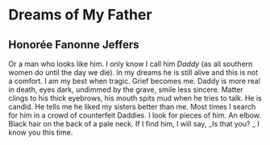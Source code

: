 # Dreams of My Father
## Honorée Fanonne Jeffers
Or a man who looks like him.
I only know I call him _Daddy_
(as all southern women
do until the day we die).
In my dreams he is still alive
and this is not a comfort.
I am my best when tragic.
Grief becomes me.
Daddy is more real in death,
eyes dark, undimmed
by the grave, smile less sincere.
Matter clings to his thick
eyebrows, his mouth spits mud
when he tries to talk. He is candid.
He tells me he liked my sisters better than me.
Most times I search for him in a crowd
of counterfeit Daddies.
I look for pieces of him.
An elbow. Black hair on the back
of a pale neck. If I find him,
I will say, _Is that you?
_
I know you this time.